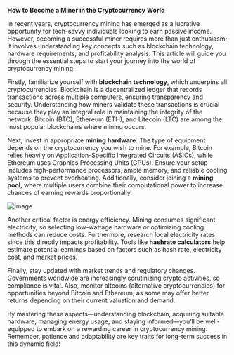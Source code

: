 **How to Become a Miner in the Cryptocurrency World**

In recent years, cryptocurrency mining has emerged as a lucrative opportunity for tech-savvy individuals looking to earn passive income. However, becoming a successful miner requires more than just enthusiasm; it involves understanding key concepts such as blockchain technology, hardware requirements, and profitability analysis. This article will guide you through the essential steps to start your journey into the world of cryptocurrency mining.

Firstly, familiarize yourself with **blockchain technology**, which underpins all cryptocurrencies. Blockchain is a decentralized ledger that records transactions across multiple computers, ensuring transparency and security. Understanding how miners validate these transactions is crucial because they play an integral role in maintaining the integrity of the network. Bitcoin (BTC), Ethereum (ETH), and Litecoin (LTC) are among the most popular blockchains where mining occurs.

Next, invest in appropriate **mining hardware**. The type of equipment depends on the cryptocurrency you wish to mine. For example, Bitcoin relies heavily on Application-Specific Integrated Circuits (ASICs), while Ethereum uses Graphics Processing Units (GPUs). Ensure your setup includes high-performance processors, ample memory, and reliable cooling systems to prevent overheating. Additionally, consider joining a **mining pool**, where multiple users combine their computational power to increase chances of earning rewards proportionally.

![Image](https://github.com/user-attachments/assets/31692037-0104-4703-abd1-696b6a7dd41b)

Another critical factor is energy efficiency. Mining consumes significant electricity, so selecting low-wattage hardware or optimizing cooling methods can reduce costs. Furthermore, research local electricity rates since this directly impacts profitability. Tools like **hashrate calculators** help estimate potential earnings based on factors such as hash rate, electricity cost, and market prices.

Finally, stay updated with market trends and regulatory changes. Governments worldwide are increasingly scrutinizing crypto activities, so compliance is vital. Also, monitor altcoins (alternative cryptocurrencies) for opportunities beyond Bitcoin and Ethereum, as some may offer better returns depending on their current valuation and demand.

By mastering these aspects—understanding blockchain, acquiring suitable hardware, managing energy usage, and staying informed—you’ll be well-equipped to embark on a rewarding career in cryptocurrency mining. Remember, patience and adaptability are key traits for long-term success in this dynamic field!